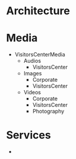 # Architecture

# Media

- VisitorsCenterMedia
  - Audios
    - VisitorsCenter
  - Images
    - Corporate
    - VisitorsCenter
  - Videos
    - Corporate
    - VisitorsCenter
    - Photography

# Services

- 